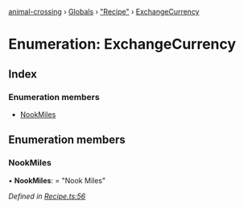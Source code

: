 [animal-crossing](../README.md) › [Globals](../globals.md) › ["Recipe"](../modules/_recipe_.md) › [ExchangeCurrency](_recipe_.exchangecurrency.md)

# Enumeration: ExchangeCurrency

## Index

### Enumeration members

* [NookMiles](_recipe_.exchangecurrency.md#nookmiles)

## Enumeration members

###  NookMiles

• **NookMiles**: = "Nook Miles"

*Defined in [Recipe.ts:56](https://github.com/Norviah/animal-crossing/blob/4ad5c16/module/types/Recipe.ts#L56)*

